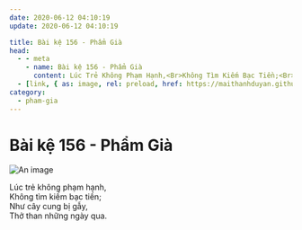 ```yaml
---
date: 2020-06-12 04:10:19
update: 2020-06-12 04:10:19

title: Bài kệ 156 - Phẩm Già
head:
  - - meta
    - name: Bài kệ 156 - Phẩm Già
      content: Lúc Trẻ Không Phạm Hạnh,<Br>Không Tìm Kiếm Bạc Tiền;<Br>Như Cây Cung Bị Gẫy,<Br>Thở Than Những Ngày Qua.<Br>
  - [link, { as: image, rel: preload, href: https://maithanhduyan.github.io/kinh-phap-cu/img/pham-gia/pham-gia-156.jpg }]
category:
  - pham-gia
---
```


# Bài kệ 156 - Phẩm Già

![An image](/img/pham-gia/pham-gia-156.jpg)

Lúc trẻ không phạm hạnh,<br>Không tìm kiếm bạc tiền;<br>Như cây cung bị gẫy,<br>Thở than những ngày qua.<br>
